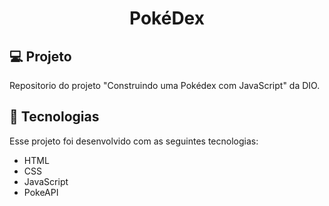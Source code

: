 
<h1 align="center">
  PokéDex
</h1>

## 💻 Projeto

Repositorio do projeto "Construindo uma Pokédex com JavaScript" da DIO.

## 🚀 Tecnologias

Esse projeto foi desenvolvido com as seguintes tecnologias:

- HTML
- CSS
- JavaScript
- PokeAPI
